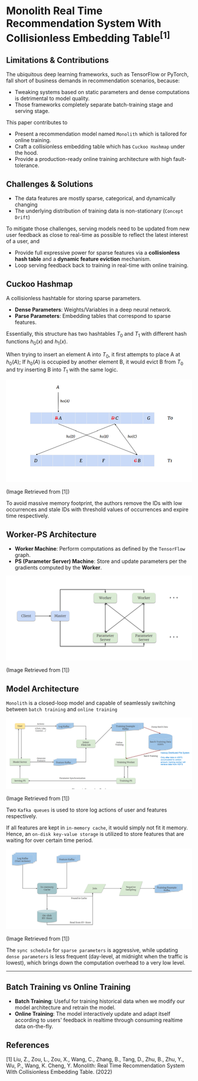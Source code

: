 # Monolith Real Time Recommendation System With Collisionless Embedding Table<sup>[1]</sup>


## Limitations & Contributions

The ubiquitous deep learning frameworks, such as TensorFlow or PyTorch, fall short of business demands in recommendation scenarios, because:
- Tweaking systems based on static parameters and dense computations is detrimental to model quality.
- Those frameworks completely separate batch-training stage and serving stage. 

This paper contributes to
- Present a recommendation model named `Monolith` which is tailored for online training.
- Craft a collisionless embedding table which has `Cuckoo Hashmap` under the hood.
- Provide a production-ready online training architecture with high fault-tolerance.


## Challenges & Solutions

- The data features are mostly sparse, categorical, and dynamically changing
- The underlying distribution of training data is non-stationary (`Concept Drift`)

To mitigate those challenges, serving models need to be updated from new user feedback as close to real-time as possible to reflect the latest interest of a user, and
- Provide full expressive power for sparse features via a **collisionless hash table** and a **dynamic feature eviction** mechanism.
- Loop serving feedback back to training in real-time with online training.


## Cuckoo Hashmap

A collisionless hashtable for storing sparse parameters.
- **Dense Parameters**: Weights/Variables in a deep neural network.
- **Parse Parameters**: Embedding tables that correspond to sparse features.

Essentially, this structure has two hashtables $T_{0}$ and $T_{1}$ with different hash functions $h_{0}(x)$ and $h_{1}(x)$.

When trying to insert an element A into $T_{0}$, it first attempts to place A at $h_{0}(A)$; If $h_{0}(A)$ is occupied by another element B, it would evict B from $T_{0}$ and try inserting B into $T_{1}$ with the same logic.

![cuckoo_hashmap](./img/cuckoo_hashmap.png)

(Image Retrieved from [1])

To avoid massive memory footprint, the authors remove the IDs with low occurrences and stale IDs with threshold values of occurrences and expire time respectively.


## Worker-PS Architecture

- **Worker Machine**: Perform computations as defined by the `TensorFlow` graph.
- **PS (Parameter Server) Machine**: Store and update parameters per the gradients computed by the **Worker**.

![worker-ps](./img/worker-ps_architecture.png)

(Image Retrieved from [1]) 


## Model Architecture

`Monolith` is a closed-loop model and capable of seamlessly switching between `batch training` and `online training`

![Monolith](./img/monolith.png)

(Image Retrieved from [1])

Two `Kafka queues` is used to store log actions of user and features respectively.

If all features are kept in `in-memory cache`, it would simply not fit it memory. Hence, an `on-disk key-value storage` is utilized to store features that are waiting for over certain time period.

![online_joiner](./img/online_joiner.png)

(Image Retrieved from [1])

The `sync schedule` for `sparse parameters` is aggressive, while updating `dense parameters` is less frequent (day-level, at midnight when the traffic is lowest), which brings down the computation overhead to a very low level. 


***
## Batch Training vs Online Training

- **Batch Training**: Useful for training historical data when we modify our model architecture and retrain the model.
- **Online Training**: The model interactively update and adapt itself according to users' feedback in realtime through consuming realtime data on-the-fly.


## References
[1] Liu, Z., Zou, L., Zou, X., Wang, C., Zhang, B., Tang, D., Zhu, B., Zhu, Y., Wu, P., Wang, K. Cheng, Y. Monolith: Real Time Recommendation System With Collisionless Embedding Table.  (2022)


